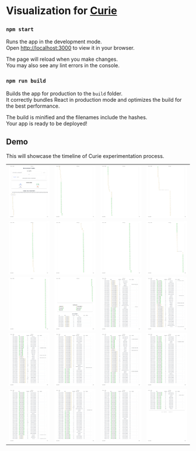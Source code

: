 # Visualization for [Curie](https://github.com/Just-Curieous/Curie)

### `npm start`

Runs the app in the development mode.\
Open [http://localhost:3000](http://localhost:3000) to view it in your browser.

The page will reload when you make changes.\
You may also see any lint errors in the console.
<!-- 
### `npm test`

Launches the test runner in the interactive watch mode.\
See the section about [running tests](https://facebook.github.io/create-react-app/docs/running-tests) for more information. -->

### `npm run build`

Builds the app for production to the `build` folder.\
It correctly bundles React in production mode and optimizes the build for the best performance.

The build is minified and the filenames include the hashes.\
Your app is ready to be deployed!
<!-- 
See the section about [deployment](https://facebook.github.io/create-react-app/docs/deployment) for more information. -->
 
## Demo
This will showcase the timeline of Curie experimentation process.


| | | | |
|---|---|---|---|
| ![Documentation 1](docs/docs-01.png) | ![Documentation 2](docs/docs-02.png) | ![Documentation 3](docs/docs-03.png) | ![Documentation 4](docs/docs-04.png) |
| ![Documentation 5](docs/docs-05.png) | ![Documentation 6](docs/docs-06.png) | ![Documentation 7](docs/docs-07.png) | ![Documentation 8](docs/docs-08.png) |
| ![Documentation 9](docs/docs-09.png) | ![Documentation 10](docs/docs-10.png) | ![Documentation 11](docs/docs-11.png) | ![Documentation 12](docs/docs-12.png) |
| ![Documentation 13](docs/docs-13.png) | ![Documentation 14](docs/docs-14.png) | ![Documentation 15](docs/docs-15.png) | ![Documentation 16](docs/docs-16.png) |
| ![Documentation 17](docs/docs-17.png) | ![Documentation 18](docs/docs-18.png) | ![Documentation 19](docs/docs-19.png) | ![Documentation 20](docs/docs-20.png) |